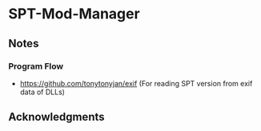 
# SPT-Mod-Manager


## Notes

### Program Flow




- https://github.com/tonytonyjan/exif (For reading SPT version from exif data of DLLs)

## Acknowledgments 
